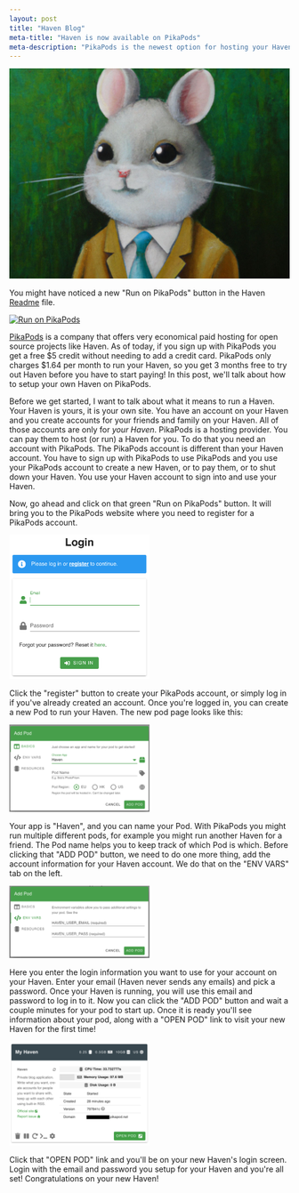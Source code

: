 ```yaml
---
layout: post
title: "Haven Blog"
meta-title: "Haven is now available on PikaPods"
meta-description: "PikaPods is the newest option for hosting your Haven"
---
```

<img class="default" src="/assets/images/pika.jpg" alt="A rabbit-mouse wearing a suit" />

You might have noticed a new "Run on PikaPods" button in the Haven [Readme](https://github.com/havenweb/haven) file.

<a class="nostyle" href="https://www.pikapods.com/pods?run=haven"><img src="https://www.pikapods.com/static/run-button.svg" alt="Run on PikaPods" /></a>

[PikaPods](https://www.pikapods.com) is a company that offers very economical paid hosting for open source projects like Haven.  As of today, if you sign up with PikaPods you get a free $5 credit without needing to add a credit card.  PikaPods only charges $1.64 per month to run your Haven, so you get 3 months free to try out Haven before you have to start paying!  In this post, we'll talk about how to setup your own Haven on PikaPods.

Before we get started, I want to talk about what it means to run a Haven.  Your Haven is yours, it is your own site.  You have an account on your Haven and you create accounts for your friends and family on your Haven.  All of those accounts are only for _your Haven_.  PikaPods is a hosting provider.  You can pay them to host (or run) a Haven for you.  To do that you need an account with PikaPods.  The PikaPods account is different than your Haven account.  You have to sign up with PikaPods to use PikaPods and you use your PikaPods account to create a new Haven, or to pay them, or to shut down your Haven.  You use your Haven account to sign into and use your Haven.


Now, go ahead and click on that green "Run on PikaPods" button.  It will bring you to the PikaPods website where you need to register for a PikaPods account.

<img class="screenshot" width="50%" src = "/assets/images/pikapods/01-login.png" alt="PikaPods login page" />

Click the "register" button to create your PikaPods account, or simply log in if you've already created an account.  Once you're logged in, you can create a new Pod to run your Haven.  The new pod page looks like this:

<img class="screenshot" width="50%" src = "/assets/images/pikapods/02-addpod.png" alt="PikaPods Add a New Pod" />

Your app is "Haven", and you can name your Pod.  With PikaPods you might run multiple different pods, for example you might run another Haven for a friend.  The Pod name helps you to keep track of which Pod is which.  Before clicking that "ADD POD" button, we need to do one more thing, add the account information for your Haven account.  We do that on the "ENV VARS" tab on the left.

<img class="screenshot" width="50%" src = "/assets/images/pikapods/03-envvar.png" alt="PikaPods Set Env Vars" />

Here you enter the login information you want to use for your account on your Haven.  Enter your email (Haven never sends any emails) and pick a password.  Once your Haven is running, you will use this email and password to log in to it.  Now you can click the "ADD POD" button and wait a couple minutes for your pod to start up.  Once it is ready you'll see information about your pod, along with a "OPEN POD" link to visit your new Haven for the first time! 

<img class="screenshot" width="50%" src = "/assets/images/pikapods/04-pod.png" alt="PikaPods View Pod" />

Click that "OPEN POD" link and you'll be on your new Haven's login screen.  Login with the email and password you setup for your Haven and you're all set!  Congratulations on your new Haven!

